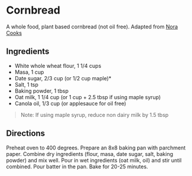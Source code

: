 # Cornbread

A whole food, plant based cornbread (not oil free). Adapted from [Nora Cooks](https://www.noracooks.com/the-best-vegan-cornbread/#wprm-recipe-container-2033)

## Ingredients

- White whole wheat flour, 1 1/4 cups
- Masa, 1 cup
- Date sugar, 2/3 cup (or 1/2 cup maple)*
- Salt, 1 tsp
- Baking powder, 1 tbsp
- Oat milk, 1 1/4 cup (or 1 cup + 2.5 tbsp if using maple syrup)
- Canola oil, 1/3 cup (or applesauce for oil free)

> Note: If using maple syrup, reduce non dairy milk by 1.5 tbsp

## Directions

Preheat oven to 400 degrees. Prepare an 8x8 baking pan with parchment paper. Combine dry ingredients (flour, masa, date sugar, salt, baking powder) and mix well. Pour in wet ingredients (oat milk, oil) and stir until combined. Pour batter in the pan. Bake for 20-25 minutes.

